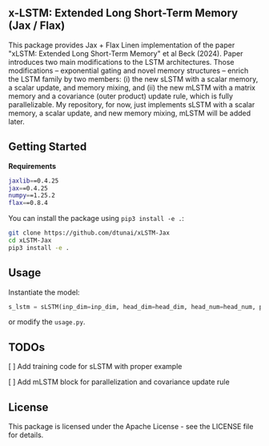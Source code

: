 ## x-LSTM: Extended Long Short-Term Memory (Jax / Flax)

This package provides Jax + Flax Linen implementation of the paper "xLSTM: Extended Long Short-Term Memory" et al Beck (2024). Paper introduces two main modifications to the LSTM architectures. Those modifications – exponential gating and novel memory structures – enrich the LSTM family by two members: (i) the new sLSTM with a scalar memory, a scalar update, and memory mixing, and (ii) the new mLSTM with a matrix memory and a covariance (outer product) update rule, which is fully parallelizable. My repository, for now, just implements sLSTM with a scalar memory, a scalar update, and new memory mixing, mLSTM will be added later.

## Getting Started

**Requirements**

```bash
jaxlib==0.4.25
jax==0.4.25
numpy==1.25.2
flax==0.8.4
```

You can install the package using `pip3 install -e .`:

```bash
git clone https://github.com/dtunai/xLSTM-Jax
cd xLSTM-Jax
pip3 install -e .
```

## Usage

Instantiate the model:

```python
s_lstm = sLSTM(inp_dim=inp_dim, head_dim=head_dim, head_num=head_num, p_factor=4 / 3)
```

or modify the `usage.py`.


## TODOs

[ ] Add training code for sLSTM with proper example

[ ] Add mLSTM block for parallelization and covariance update rule

## License

This package is licensed under the Apache License - see the LICENSE file for details.